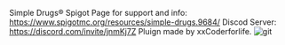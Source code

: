 Simple Drugs®
Spigot Page for support and info: https://www.spigotmc.org/resources/simple-drugs.9684/
Discod Server:
https://discord.com/invite/jnmKj7Z
Pluign made by xxCoderforlife.
![git](https://user-images.githubusercontent.com/2607318/135374609-a63ebba6-6ff2-425f-92f9-aabb39d65b89.png)
